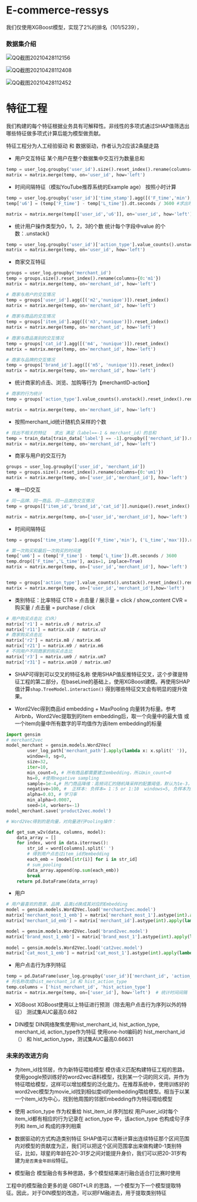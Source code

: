 # E-commerce-ressys


我们仅使用XGBoost模型，实现了2%的排名（101/5239），

### 数据集介绍
![QQ截图20210428112156](https://user-images.githubusercontent.com/68730894/116341825-2f38dc80-a814-11eb-951b-53630151b2b9.png)

![QQ截图20210428112408](https://user-images.githubusercontent.com/68730894/116341879-4a0b5100-a814-11eb-95c0-da50c4f6f914.png)

![QQ截图20210428112452](https://user-images.githubusercontent.com/68730894/116341948-627b6b80-a814-11eb-85bc-b792f880ab7f.png)


# 特征工程
我们构建的每个特征根据业务具有可解释性。非线性的多项式通过SHAP值筛选出哪些特征做多项式计算后能为模型做贡献。

特征工程分为人工经验驱动 和 数据驱动，作者认为2应该2条腿走路

* 用户交互特征
某个用户在整个数据集中交互行为数量总和
```python 
temp = user_log.groupby('user_id').size().reset_index().rename(columns={0:'u1'})   
matrix = matrix.merge(temp, on='user_id', how='left') 
```

* 时间间隔特征（模拟YouTube推荐系统的Example age） 按照小时计算
```python
temp = user_log.groupby('user_id')['time_stamp'].agg([('F_time','min'), ('L_time','max')]).reset_index()  
temp['u6'] = (temp['F_time'] - temp['L_time']).dt.seconds / 3600 #求出时间间隔dt.seconds  

matrix = matrix.merge(temp[['user_id','u6']], on='user_id', how='left') 
```

* 统计用户操作类型为0，1，2，3的个数  统计每个字段中value 的个数：.unstack()
```python
temp = user_log.groupby('user_id')['action_type'].value_counts().unstack().reset_index().rename(columns={0:'u7', 1:'u8', 2:'u9', 3:'u10'})  
matrix = matrix.merge(temp, on='user_id', how='left')  
```

* 商家交互特征
```python
groups = user_log.groupby('merchant_id')  
temp = groups.size().reset_index().rename(columns={0:'m1'})  
matrix = matrix.merge(temp, on='merchant_id', how='left')  

# 商家与用户的交互情况
temp = groups['user_id'].agg([('m2','nunique')]).reset_index()  
matrix = matrix.merge(temp, on='merchant_id', how='left')  
  
# 商家与商品的交互情况
temp = groups['item_id'].agg([('m3','nunique')]).reset_index()  
matrix = matrix.merge(temp, on='merchant_id', how='left')  
  
# 商家与商品类别的交互情况
temp = groups['cat_id'].agg([('m4', 'nunique')]).reset_index()  
matrix = matrix.merge(temp, on='merchant_id', how='left')  

# 商家与品牌的交互情况
temp = groups['brand_id'].agg([('m5', 'nunique')]).reset_index()  
matrix = matrix.merge(temp, on='merchant_id', how='left') 
```

* 统计商家的点击、浏览、加购等行为【merchantID-action】
```python
# 商家的行为统计
temp = groups['action_type'].value_counts().unstack().reset_index().rename(columns={0:'m6',1:'m7',2:'m8',3:'m9'})  

matrix = matrix.merge(temp, on='merchant_id', how='left') 
```

* 按照merchant_id统计随机负采样的个数
```python
# 找出不相关的特征   求出 满足（label==-1 & merchant_id）的总和  
temp = train_data[train_data['label'] == -1].groupby(['merchant_id']).size().reset_index().rename(columns={0:'m10'})  
matrix = matrix.merge(temp, on='merchant_id', how='left') 
```

* 商家与用户的交互行为
```python
groups = user_log.groupby(['user_id', 'merchant_id'])  
temp = groups.size().reset_index().rename(columns={0:'um1'})  
matrix = matrix.merge(temp, on=['user_id','merchant_id'], how='left') 
```

* 唯一ID交互
```python
# 同一品牌、同一商品、同一品类的交互情况
temp = groups[['item_id','brand_id','cat_id']].nunique().reset_index().rename(columns={'item_id':'um2','brand_id':'um3','cat_id':'um4'})  

matrix = matrix.merge(temp, on=['user_id','merchant_id'], how='left')  
```

* 时间间隔特征
```python
temp = groups['time_stamp'].agg([('F_time','min'), ('L_time','max')]).reset_index() # 一定要使用 reset_index()  

# 第一次购买和最后一次购买的时间差
temp['um6'] = (temp['F_time'] - temp['L_time']).dt.seconds / 3600  
temp.drop(['F_time','L_time'], axis=1, inplace=True)  
matrix = matrix.merge(temp, on=['user_id','merchant_id'], how='left')  


temp = groups['action_type'].value_counts().unstack().reset_index().rename(columns={0:'um7',1:'um8',2:'um9',3:'um10'})  
matrix = matrix.merge(temp, on=['user_id','merchant_id'],how='left') 
```

* 类别特征：比率特征
CTR = 点击量 / 展示量 = click / show_content
CVR = 购买量 / 点击量 = purchase / click

```python 
# 用户购买点击比（CVR）  
matrix['r1'] = matrix.u9 / matrix.u7  
matrix['r11'] = matrix.u10 / matrix.u7  
# 商家购买点击比  
matrix['r2'] = matrix.m8 / matrix.m6  
matrix['r21'] = matrix.m9 / matrix.m6  
# 不同用户不同商家的购买点击比  
matrix['r3'] = matrix.um9 / matrix.um7  
matrix['r31'] = matrix.um10 / matrix.um7
```

* SHAP可得到可以交叉的特征名称
使用SHAP值反推特征交叉，这个步骤是特征工程的第二部分，在baseLine的基础上，使用XGBoost建模。再使用SHAP值计算`shap.TreeModel.interaction()` 得到哪些特征交叉会有明显的提升效果。


* Word2Vec得到商品id embedding + MaxPooling
向量转为标量。参考Airbnb，Word2Vec提取到的item embedding后，取一个向量中的最大值 或 一个item向量中所有数字的平均值作为该item embedding的标量
```python 
import gensim  
# merchant2vec  
model_merchant = gensim.models.Word2Vec(
        user_log_path['merchant_path'].apply(lambda x: x.split(' ')),  
        window=8, sg=0,  
        size=32,  
        iter=10,  
        min_count=0, # 所有商品都需要建立embedding，所以min_count=0  
        hs=0, #使用negative sampling  
        sample=1e-4,# 热门商品降维：高频词汇的随机降采样的配置阈值，默认为1e-3，范围是(0,1e-5)  
        negative=100, #  正样本: 负样本= 1：5 or 1:10  windows=5, 负样本为25-50个  
        alpha=0.03, # 学习率  
        min_alpha=0.0007,  
        seed=14, workers=-1)  
model_merchant.save('product2vec.model')

# Word2Vec得到的是向量，对向量进行Pooling操作：

def get_sum_w2v(data, columns, model):  
    data_array = []  
    for index, word in data.iterrows():  
        str_id = word[columns].split(' ')  
        # 得到用户点击过item_id的embedding  
        each_emb = [model[str(i)] for i in str_id]  
        # sum_pooling   
        data_array.append(np.sum(each_emb))  
        break  
    return pd.DataFrame(data_array)
```

* 用户
```python 
# 用户最喜欢的商家、品牌、品类id换成其对应的Embedding  
model = gensim.models.Word2Vec.load('merchant2vec.model')  
matrix['merchant_most_1_emb'] = matrix['merchant_most_1'].astype(int).apply(lambda x: np.sum(model[str(x)]))  
matrix['merchant_id_emb'] = matrix['merchant_id'].astype(int).apply(lambda x: np.sum(model[str(x)]))  

model = gensim.models.Word2Vec.load('brand2vec.model')  
matrix['brand_most_1_emb'] = matrix['brand_most_1'].astype(int).apply(lambda x: np.sum(model[str(x)]))  
	  
model = gensim.models.Word2Vec.load('cat2vec.model')  
matrix['cat_most_1_emb'] = matrix['cat_most_1'].astype(int).apply(lambda x: np.sum(model[str(x)]))

```

* 用户点击行为序列特征
```python 
temp = pd.DataFrame(user_log.groupby('user_id')['merchant_id', 'action_type'].agg(lambda x: list(x)))  
# 列名称改成hist_merchant_id 和 hist_action_type  
temp.columns = ['hist_merchant_id', 'hist_action_type']  
matrix = matrix.merge(temp, on=['user_id'], how='left')  # 统计时间间隔
```

* XGBoost
XGBoost使用以上特征进行预测（除去用户点击行为序列以外的特征）
测试集AUC最高0.682

* DIN模型
DIN网络聚焦使用hist_merchant_id, hist_action_type, merchant_id, action_type作为特征
使用one-hot编码的 hist_merchant_id（） 和 hist_action_type，测试集AUC最高0.66631


### 未来的改进方向
* 为item_id找邻居，作为新特征喂给模型
模仿语义匹配构建特征工程的思路，使用google预训练好的word2vec语料模型，找到某一个词的同义词，并作为特征喂给模型，这样可以增加模型的泛化能力。在推荐系统中，使用训练好的word2vec模型为movie_id找到相似度id的embedding喂给模型。相当于以某一个item_id为中心，找到他周围的邻居Embedding作为特征喂给模型

* 使用 action_type 作为权重给 hist_item_id 序列加权
用户user_id对每个item_id都有相应的行为记录在 action_type 中，该action_type 也构成句子序列和 item_id 构成的序列相乘

* 数据驱动的方式构造类别特征
SHAP值可以清晰计算出连续特征那个区间范围内对模型的贡献度为正，我们可以把这个区间范围拿出来做构建0-1类别特征，比如，球星的年龄在20-31岁之间对能提升身价，我们可以把20-31岁构建为`是否黄金年龄段`特征。

* 模型融合
模型融合有多种思路，多个模型结果进行融合适合打比赛时使用

工程中的模型融合更多的是 GBDT+LR 的思路，一个模型为下一个模型提取特征。因此，对于DIN模型的改造，可以把FM融进去，用于提取类别特征
